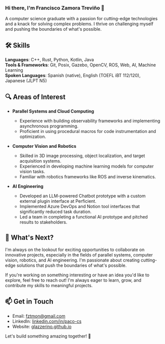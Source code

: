 ### Hi there, I'm Francisco Zamora Treviño 👋

A computer science graduate with a passion for cutting-edge technologies and a knack for solving complex problems. I thrive on challenging myself and pushing the boundaries of what's possible.

## 🛠️ Skills

**Languages**: C++, Rust, Python, Kotlin, Java  
**Tools & Frameworks**: Git, Posix, Gazebo, OpenCV, ROS, Web, AI, Machine Learning  
**Spoken Languages**: Spanish (native), English (TOEFL iBT 112/120), Japanese (JLPT N5)

## 🔍 Areas of Interest

- **Parallel Systems and Cloud Computing**
  - Experience with building observability frameworks and implementing asynchronous programming.
  - Proficient in using procedural macros for code instrumentation and optimization.

- **Computer Vision and Robotics**
  - Skilled in 3D image processing, object localization, and target acquisition systems.
  - Experienced in developing machine learning models for computer vision tasks.
  - Familiar with robotics frameworks like ROS and inverse kinematics.

- **AI Engineering**
  - Developed an LLM-powered Chatbot prototype with a custom external plugin interface at Perficient.
  - Implemented Azure DevOps and Notion tool interfaces that significantly reduced task duration.
  - Led a team in completing a functional AI prototype and pitched results to stakeholders.

## 🚀 What's Next?

I'm always on the lookout for exciting opportunities to collaborate on innovative projects, especially in the fields of parallel systems, computer vision, robotics, and AI engineering. I'm passionate about creating cutting-edge solutions that push the boundaries of what's possible.

If you're working on something interesting or have an idea you'd like to explore, feel free to reach out! I'm always eager to learn, grow, and contribute my skills to meaningful projects.

## 📫 Get in Touch

- Email: [fztmon@gmail.com](mailto:fztmon@gmail.com)
- LinkedIn: [linkedin.com/in/paco-cs](https://www.linkedin.com/in/paco-cs/)
- Website: [glazzerino.github.io](https://glazzerino.github.io)

Let's build something amazing together! 🚀
